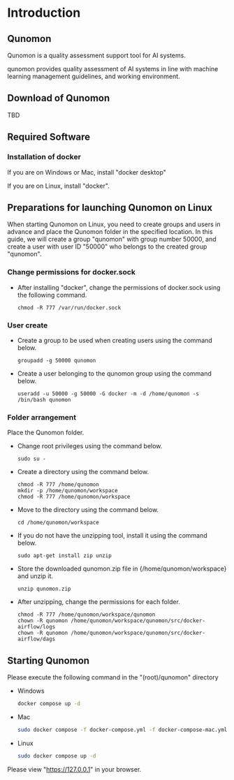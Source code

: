 # Introduction

## Qunomon

Qunomon is a quality assessment support tool for AI systems.

qunomon provides quality assessment of AI systems in line with machine learning management guidelines, and working environment.


## Download of Qunomon

TBD

## Required Software

### Installation of docker

If you are on Windows or Mac, install "docker desktop"

If you are on Linux, install "docker".

## Preparations for launching Qunomon on Linux

When starting Qunomon on Linux, you need to create groups and users in advance and place the Qunomon folder in the specified location. In this guide, we will create a group "qunomon" with group number 50000, and create a user with user ID "50000" who belongs to the created group "qunomon".

### Change permissions for docker.sock

* After installing "docker", change the permissions of docker.sock using the following command.
  ```
  chmod -R 777 /var/run/docker.sock
  ```

### User create

* Create a group to be used when creating users using the command below.
  ```
  groupadd -g 50000 qunomon
  ```

* Create a user belonging to the qunomon group using the command below.
  ```
  useradd -u 50000 -g 50000 -G docker -m -d /home/qunomon -s /bin/bash qunomon
  ```

### Folder arrangement

Place the Qunomon folder.

* Change root privileges using the command below.
  ```
  sudo su -
  ```

* Create a directory using the command below.
  ```
  chmod -R 777 /home/qunomon
  mkdir -p /home/qunomon/workspace
  chmod -R 777 /home/qunomon/workspace
  ```

* Move to the directory using the command below.
  ```
  cd /home/qunomon/workspace
  ```

* If you do not have the unzipping tool, install it using the command below.
  ```
  sudo apt-get install zip unzip
  ```

* Store the downloaded qunomon.zip file in {/home/qunomon/workspace} and unzip it.
  ```
  unzip qunomon.zip
  ```

* After unzipping, change the permissions for each folder.
  ```
  chmod -R 777 /home/qunomon/workspace/qunomon
  chown -R qunomon /home/qunomon/workspace/qunomon/src/docker-airflow/logs
  chown -R qunomon /home/qunomon/workspace/qunomon/src/docker-airflow/dags
  ```


## Starting Qunomon

Please execute the following command in the "(root)/qunomon" directory

* Windows  
  ```sh
  docker compose up -d
  ```
* Mac  
  ```sh
  sudo docker compose -f docker-compose.yml -f docker-compose-mac.yml up -d
  ```
* Linux  
  ```sh
  sudo docker compose up -d
  ```

Please view "https://127.0.0.1" in your browser.


